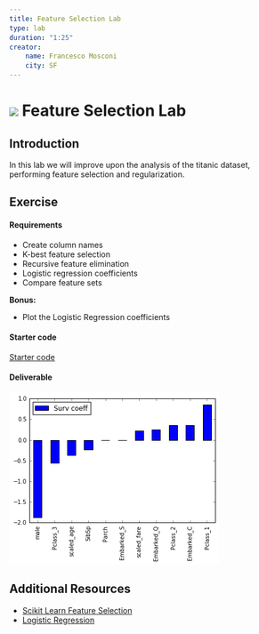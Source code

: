 ```yaml
---
title: Feature Selection Lab
type: lab
duration: "1:25"
creator:
    name: Francesco Mosconi
    city: SF
---
```


# ![](https://ga-dash.s3.amazonaws.com/production/assets/logo-9f88ae6c9c3871690e33280fcf557f33.png) Feature Selection Lab

## Introduction

In this lab we will improve upon the analysis of the titanic dataset, performing feature selection and regularization.

## Exercise

#### Requirements

- Create column names
- K-best feature selection
- Recursive feature elimination
- Logistic regression coefficients
- Compare feature sets

**Bonus:**

- Plot the Logistic Regression coefficients

#### Starter code

[Starter code](code/starter-code/starter-code-4_2.ipynb)

#### Deliverable

![Coefficients plot](assets/images/coefficients.png)

## Additional Resources

- [Scikit Learn Feature Selection](http://scikit-learn.org/stable/modules/feature_selection.html)
- [Logistic Regression](http://scikit-learn.org/stable/modules/generated/sklearn.linear_model.LogisticRegression.html)
